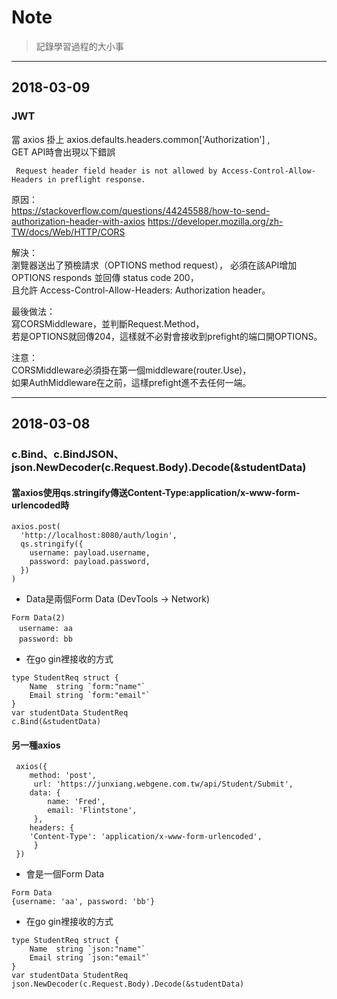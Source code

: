 # Note
> 記錄學習過程的大小事  
___
## 2018-03-09
### JWT
當 axios 掛上 axios.defaults.headers.common\['Authorization'\] ,  
GET API時會出現以下錯誤
```
 Request header field header is not allowed by Access-Control-Allow-Headers in preflight response.
```
原因：  
https://stackoverflow.com/questions/44245588/how-to-send-authorization-header-with-axios
https://developer.mozilla.org/zh-TW/docs/Web/HTTP/CORS

  
解決：  
瀏覽器送出了預檢請求（OPTIONS method request），
必須在該API增加OPTIONS responds 並回傳 status code 200，  
且允許 Access-Control-Allow-Headers: Authorization header。   
  
最後做法：  
寫CORSMiddleware，並判斷Request.Method，  
若是OPTIONS就回傳204，這樣就不必對會接收到prefight的端口開OPTIONS。
  
注意：  
CORSMiddleware必須掛在第一個middleware(router.Use)，  
如果AuthMiddleware在之前，這樣prefight進不去任何一端。

***
## 2018-03-08
### c.Bind、c.BindJSON、json.NewDecoder(c.Request.Body).Decode(&studentData)
#### 當axios使用qs.stringify傳送Content-Type:application/x-www-form-urlencoded時
```
axios.post(
  'http://localhost:8080/auth/login',
  qs.stringify({
    username: payload.username,
    password: payload.password,
  })
)
```
- Data是兩個Form Data (DevTools -> Network)  
```
Form Data(2)  
　username: aa  
　password: bb  
```  
- 在go gin裡接收的方式
```
type StudentReq struct {
	Name  string `form:"name"`
	Email string `form:"email"`
}
var studentData StudentReq
c.Bind(&studentData)
```

#### 另一種axios
```
 axios({
 	method: 'post',
     url: 'https://junxiang.webgene.com.tw/api/Student/Submit',
 	data: {
 		name: 'Fred',
 		email: 'Flintstone',
     },
 	headers: {
    'Content-Type': 'application/x-www-form-urlencoded',
     }
 })
```
- 會是一個Form Data  
```
Form Data  
{username: 'aa', password: 'bb'}
```  

- 在go gin裡接收的方式
```
type StudentReq struct {
	Name  string `json:"name"`
	Email string `json:"email"`
}
var studentData StudentReq
json.NewDecoder(c.Request.Body).Decode(&studentData)
```
